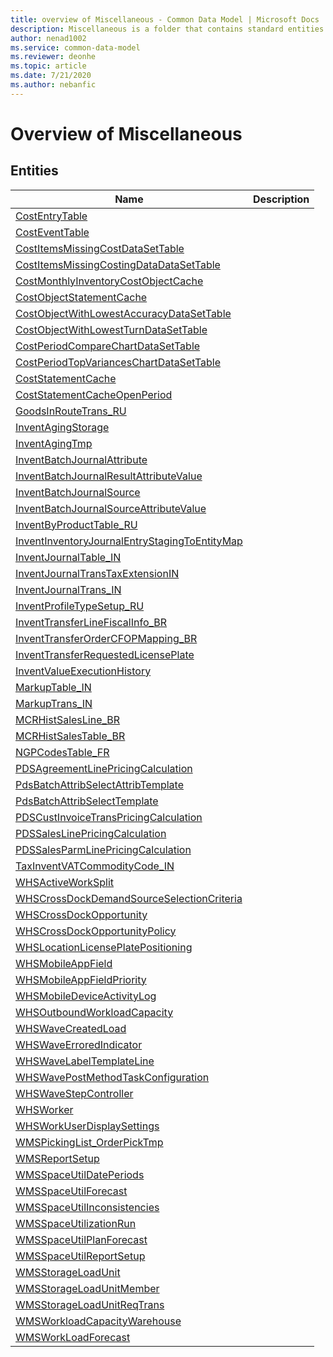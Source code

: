 ```yaml
---
title: overview of Miscellaneous - Common Data Model | Microsoft Docs
description: Miscellaneous is a folder that contains standard entities related to the Common Data Model.
author: nenad1002
ms.service: common-data-model
ms.reviewer: deonhe
ms.topic: article
ms.date: 7/21/2020
ms.author: nebanfic
---
```


# Overview of Miscellaneous


## Entities

|Name|Description|
|---|---|
|[CostEntryTable](CostEntryTable.md)||
|[CostEventTable](CostEventTable.md)||
|[CostItemsMissingCostDataSetTable](CostItemsMissingCostDataSetTable.md)||
|[CostItemsMissingCostingDataDataSetTable](CostItemsMissingCostingDataDataSetTable.md)||
|[CostMonthlyInventoryCostObjectCache](CostMonthlyInventoryCostObjectCache.md)||
|[CostObjectStatementCache](CostObjectStatementCache.md)||
|[CostObjectWithLowestAccuracyDataSetTable](CostObjectWithLowestAccuracyDataSetTable.md)||
|[CostObjectWithLowestTurnDataSetTable](CostObjectWithLowestTurnDataSetTable.md)||
|[CostPeriodCompareChartDataSetTable](CostPeriodCompareChartDataSetTable.md)||
|[CostPeriodTopVariancesChartDataSetTable](CostPeriodTopVariancesChartDataSetTable.md)||
|[CostStatementCache](CostStatementCache.md)||
|[CostStatementCacheOpenPeriod](CostStatementCacheOpenPeriod.md)||
|[GoodsInRouteTrans_RU](GoodsInRouteTrans_RU.md)||
|[InventAgingStorage](InventAgingStorage.md)||
|[InventAgingTmp](InventAgingTmp.md)||
|[InventBatchJournalAttribute](InventBatchJournalAttribute.md)||
|[InventBatchJournalResultAttributeValue](InventBatchJournalResultAttributeValue.md)||
|[InventBatchJournalSource](InventBatchJournalSource.md)||
|[InventBatchJournalSourceAttributeValue](InventBatchJournalSourceAttributeValue.md)||
|[InventByProductTable_RU](InventByProductTable_RU.md)||
|[InventInventoryJournalEntryStagingToEntityMap](InventInventoryJournalEntryStagingToEntityMap.md)||
|[InventJournalTable_IN](InventJournalTable_IN.md)||
|[InventJournalTransTaxExtensionIN](InventJournalTransTaxExtensionIN.md)||
|[InventJournalTrans_IN](InventJournalTrans_IN.md)||
|[InventProfileTypeSetup_RU](InventProfileTypeSetup_RU.md)||
|[InventTransferLineFiscalInfo_BR](InventTransferLineFiscalInfo_BR.md)||
|[InventTransferOrderCFOPMapping_BR](InventTransferOrderCFOPMapping_BR.md)||
|[InventTransferRequestedLicensePlate](InventTransferRequestedLicensePlate.md)||
|[InventValueExecutionHistory](InventValueExecutionHistory.md)||
|[MarkupTable_IN](MarkupTable_IN.md)||
|[MarkupTrans_IN](MarkupTrans_IN.md)||
|[MCRHistSalesLine_BR](MCRHistSalesLine_BR.md)||
|[MCRHistSalesTable_BR](MCRHistSalesTable_BR.md)||
|[NGPCodesTable_FR](NGPCodesTable_FR.md)||
|[PDSAgreementLinePricingCalculation](PDSAgreementLinePricingCalculation.md)||
|[PdsBatchAttribSelectAttribTemplate](PdsBatchAttribSelectAttribTemplate.md)||
|[PdsBatchAttribSelectTemplate](PdsBatchAttribSelectTemplate.md)||
|[PDSCustInvoiceTransPricingCalculation](PDSCustInvoiceTransPricingCalculation.md)||
|[PDSSalesLinePricingCalculation](PDSSalesLinePricingCalculation.md)||
|[PDSSalesParmLinePricingCalculation](PDSSalesParmLinePricingCalculation.md)||
|[TaxInventVATCommodityCode_IN](TaxInventVATCommodityCode_IN.md)||
|[WHSActiveWorkSplit](WHSActiveWorkSplit.md)||
|[WHSCrossDockDemandSourceSelectionCriteria](WHSCrossDockDemandSourceSelectionCriteria.md)||
|[WHSCrossDockOpportunity](WHSCrossDockOpportunity.md)||
|[WHSCrossDockOpportunityPolicy](WHSCrossDockOpportunityPolicy.md)||
|[WHSLocationLicensePlatePositioning](WHSLocationLicensePlatePositioning.md)||
|[WHSMobileAppField](WHSMobileAppField.md)||
|[WHSMobileAppFieldPriority](WHSMobileAppFieldPriority.md)||
|[WHSMobileDeviceActivityLog](WHSMobileDeviceActivityLog.md)||
|[WHSOutboundWorkloadCapacity](WHSOutboundWorkloadCapacity.md)||
|[WHSWaveCreatedLoad](WHSWaveCreatedLoad.md)||
|[WHSWaveErroredIndicator](WHSWaveErroredIndicator.md)||
|[WHSWaveLabelTemplateLine](WHSWaveLabelTemplateLine.md)||
|[WHSWavePostMethodTaskConfiguration](WHSWavePostMethodTaskConfiguration.md)||
|[WHSWaveStepController](WHSWaveStepController.md)||
|[WHSWorker](WHSWorker.md)||
|[WHSWorkUserDisplaySettings](WHSWorkUserDisplaySettings.md)||
|[WMSPickingList_OrderPickTmp](WMSPickingList_OrderPickTmp.md)||
|[WMSReportSetup](WMSReportSetup.md)||
|[WMSSpaceUtilDatePeriods](WMSSpaceUtilDatePeriods.md)||
|[WMSSpaceUtilForecast](WMSSpaceUtilForecast.md)||
|[WMSSpaceUtilInconsistencies](WMSSpaceUtilInconsistencies.md)||
|[WMSSpaceUtilizationRun](WMSSpaceUtilizationRun.md)||
|[WMSSpaceUtilPlanForecast](WMSSpaceUtilPlanForecast.md)||
|[WMSSpaceUtilReportSetup](WMSSpaceUtilReportSetup.md)||
|[WMSStorageLoadUnit](WMSStorageLoadUnit.md)||
|[WMSStorageLoadUnitMember](WMSStorageLoadUnitMember.md)||
|[WMSStorageLoadUnitReqTrans](WMSStorageLoadUnitReqTrans.md)||
|[WMSWorkloadCapacityWarehouse](WMSWorkloadCapacityWarehouse.md)||
|[WMSWorkLoadForecast](WMSWorkLoadForecast.md)||
